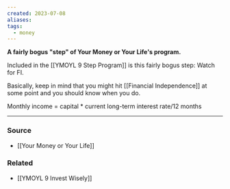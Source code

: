 ```yaml
---
created: 2023-07-08
aliases: 
tags:
  - money
---
```

**A fairly bogus "step" of Your Money or Your Life's program.**

Included in the [[YMOYL 9 Step Program]] is this fairly bogus step: Watch for FI.

Basically, keep in mind that you might hit [[Financial Independence]] at some point and you should know when you do.

Monthly income = capital * current long-term interest rate/12 months

---

### Source
- [[Your Money or Your Life]]

### Related
- [[YMOYL 9 Invest Wisely]]